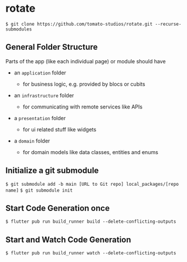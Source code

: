 # rotate

`$ git clone https://github.com/tomato-studios/rotate.git --recurse-submodules`

## General Folder Structure

Parts of the app (like each individual page) or module should have

* an `application` folder
  * for business logic, e.g. provided by blocs or cubits

* an `infrastructure` folder
  * for communicating with remote services like APIs

* a `presentation` folder
  * for ui related stuff like widgets

* a `domain` folder
  * for domain models like data classes, entities and enums

## Initialize a git submodule

`$ git submodule add -b main [URL to Git repo] local_packages/[repo name]`
`$ git submodule init`

## Start Code Generation once

`$ flutter pub run build_runner build --delete-conflicting-outputs`

## Start and Watch Code Generation

`$ flutter pub run build_runner watch --delete-conflicting-outputs`

